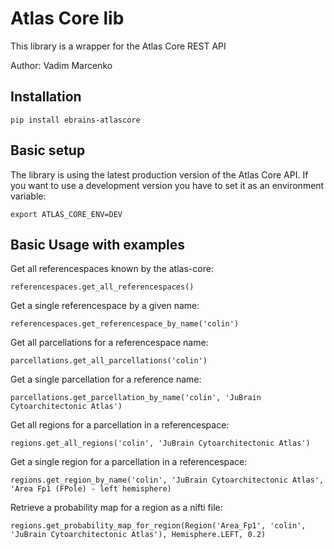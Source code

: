 # Atlas Core lib 

This library is a wrapper for the Atlas Core REST API

Author: Vadim Marcenko

## Installation

`pip install ebrains-atlascore`

## Basic setup

The library is using the latest production version of the Atlas Core API.
If you want to use a development version you have to set it as an environment variable:

`export ATLAS_CORE_ENV=DEV`

## Basic Usage with examples

Get all referencespaces known by the atlas-core:

`referencespaces.get_all_referencespaces()`

Get a single referencespace by a given name:

`referencespaces.get_referencespace_by_name('colin')`

Get all parcellations for a referencespace name:

`parcellations.get_all_parcellations('colin')`

Get a single parcellation for a reference name:

`parcellations.get_parcellation_by_name('colin', 'JuBrain Cytoarchitectonic Atlas')`

Get all regions for a parcellation in a referencespace:

`regions.get_all_regions('colin', 'JuBrain Cytoarchitectonic Atlas')`

Get a single region for a parcellation in a referencespace:

`regions.get_region_by_name('colin', 'JuBrain Cytoarchitectonic Atlas', 'Area Fp1 (FPole) - left hemisphere)`

Retrieve a probability map for a region as a nifti file:

`regions.get_probability_map_for_region(Region('Area_Fp1', 'colin', 'JuBrain Cytoarchitectonic Atlas'), Hemisphere.LEFT, 0.2)`
